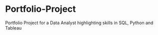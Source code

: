 # Portfolio-Project
Portfolio Project for a Data Analyst highlighting skills in SQL, Python and Tableau
